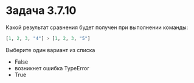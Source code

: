 # Задача 3.7.10

Какой результат сравнения будет получен при выполнении команды:

```python
[1, 2, 3, "4"] > [1, 2, 3, "5"]
```

Выберите один вариант из списка

- False
- возникнет ошибка TypeError
- True
